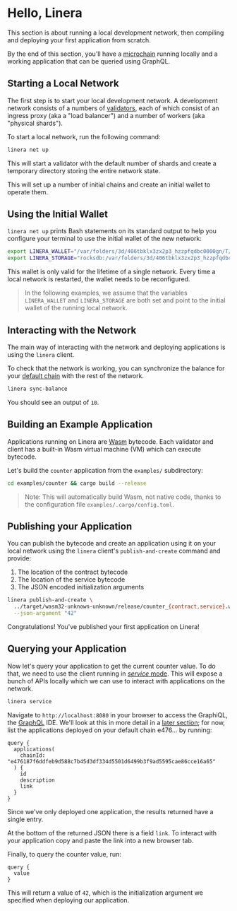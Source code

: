 # Hello, Linera

This section is about running a local development network, then compiling and
deploying your first application from scratch.

By the end of this section, you'll have a
[microchain](../core_concepts/microchains.md) running locally and a working
application that can be queried using GraphQL.

## Starting a Local Network

The first step is to start your local development network. A development network
consists of a numbers of [validators](../advanced_topics/validators.md), each of
which consist of an ingress proxy (aka a "load balancer") and a number of
workers (aka "physical shards").

To start a local network, run the following command:

```bash
linera net up
```

This will start a validator with the default number of shards and create a
temporary directory storing the entire network state.

This will set up a number of initial chains and create an initial wallet to
operate them.

## Using the Initial Wallet

`linera net up` prints Bash statements on its standard output to help you
configure your terminal to use the initial wallet of the new network:

```bash
export LINERA_WALLET="/var/folders/3d/406tbklx3zx2p3_hzzpfqdbc0000gn/T/.tmpvJ6lJI/wallet_0.json"
export LINERA_STORAGE="rocksdb:/var/folders/3d/406tbklx3zx2p3_hzzpfqdbc0000gn/T/.tmpvJ6lJI/linera.db"
```

This wallet is only valid for the lifetime of a single network. Every time a
local network is restarted, the wallet needs to be reconfigured.

> In the following examples, we assume that the variables `LINERA_WALLET` and `LINERA_STORAGE` are
> both set and point to the initial wallet of the running local network.

## Interacting with the Network

The main way of interacting with the network and deploying applications is using
the `linera` client.

To check that the network is working, you can synchronize the balance for your
[default chain](../core_concepts/wallet.md) with the rest of the network.

```bash
linera sync-balance
```

You should see an output of `10`.

## Building an Example Application

Applications running on Linera are [Wasm](https://webassembly.org/) bytecode.
Each validator and client has a built-in Wasm virtual machine (VM) which can
execute bytecode.

Let's build the `counter` application from the `examples/` subdirectory:

```bash
cd examples/counter && cargo build --release
```

> Note: This will automatically build Wasm, not native code, thanks to the
> configuration file `examples/.cargo/config.toml`.

## Publishing your Application

You can publish the bytecode and create an application using it on your local
network using the `linera` client's `publish-and-create` command and provide:

1. The location of the contract bytecode
2. The location of the service bytecode
3. The JSON encoded initialization arguments

```bash
linera publish-and-create \
  ../target/wasm32-unknown-unknown/release/counter_{contract,service}.wasm \
  --json-argument "42"
```

Congratulations! You've published your first application on Linera!

## Querying your Application

Now let's query your application to get the current counter value. To do that,
we need to use the client running in
[_service_ mode](../core_concepts/node_service.md). This will expose a bunch of
APIs locally which we can use to interact with applications on the network.

```bash
linera service
```

<!-- TODO: add graphiql image here -->

Navigate to `http://localhost:8080` in your browser to access the GraphiQL, the
[GraphQL](https://graphql.org) IDE. We'll look at this in more detail in a
[later section](../core_concepts/wallet.md#graphql); for now, list the
applications deployed on your default chain e476… by running:

```gql
query {
  applications(
    chainId: "e476187f6ddfeb9d588c7b45d3df334d5501d6499b3f9ad5595cae86cce16a65"
  ) {
    id
    description
    link
  }
}
```

Since we've only deployed one application, the results returned have a single
entry.

At the bottom of the returned JSON there is a field `link`. To interact with
your application copy and paste the link into a new browser tab.

Finally, to query the counter value, run:

```gql
query {
  value
}
```

This will return a value of `42`, which is the initialization argument we
specified when deploying our application.

